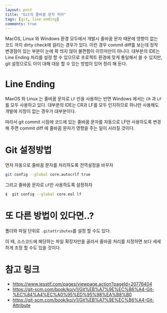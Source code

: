 ```yaml
---
layout: post
title: "Git의 줄바꿈 문자 처리"
tags: [git, line ending]
comments: true
---
```


MacOS, Linux 와 Windows 환경 모두에서 개발시 줄바꿈 문자 때문에 영향이 없는 코드 까지 dirty check에 걸리는 경우가 있다. 이런 경우 commit diff를 보는데 정작 변경점이 있는 부분이 눈에 확 띄지 않아 불편함이 이민저만이 아니다. 대부분의 IDE는 Line Ending 처리를 설정 할 수 있으므로 프로젝트 환경에 맞게 통일해서 쓸 수 있지만, git 설정으로도 이이 대해 대응 할 수 있는 방법이 있어 정리 해 둔다.

# Line Ending

MaxOS 와 Linux 는 줄바꿈 문자로 ```LF``` 만을 사용하는 반면 Windows 에서는 ```CR``` 과 ```LF``` 를 모두 사용하고 있다. 대부분의 IDE는 CR과 LF를 모두 인지하므로 하나만 사용해도 개발에 지장이 없는 경우가 대부분이다. 

따라서 git commit 시점에 코드에 있는 줄바꿈 문자를 자동으로 LF만 사용하도록 변경해 주면 commit diff 에 줄바꿈 문자가 영향을 주는 일이 사라질 것이다.

# Git 설정방법

먼저 자동으로 줄바꿈 문자를 처리하도록 전역설정을 바꾸자

```bash
git config --global core.autocrlf true
```

그리고 줄바꿈 문자로 ```LF```만 사용하도록 설정하자

```bash
$  git config --global core.eol lf
```

# 또 다른 방법이 있다면..?

폴더와 파일 단위로 ```.gitattributes```를 설정 할 수도 있다.

이 때, 소스코드에 해당하는 파일 확장자만을 골라서 줄바꿈 처리를 지정하면 보다 세세하게 조정 할 수도 있을 것이다.

# 참고 링크

* https://www.lesstif.com/pages/viewpage.action?pageId=20776404
* https://git-scm.com/book/ko/v1/Git%EB%A7%9E%EC%B6%A4-Git-%EC%84%A4%EC%A0%95%ED%95%98%EA%B8%B0
* https://git-scm.com/book/ko/v1/Git%EB%A7%9E%EC%B6%A4-Git-Attribute
